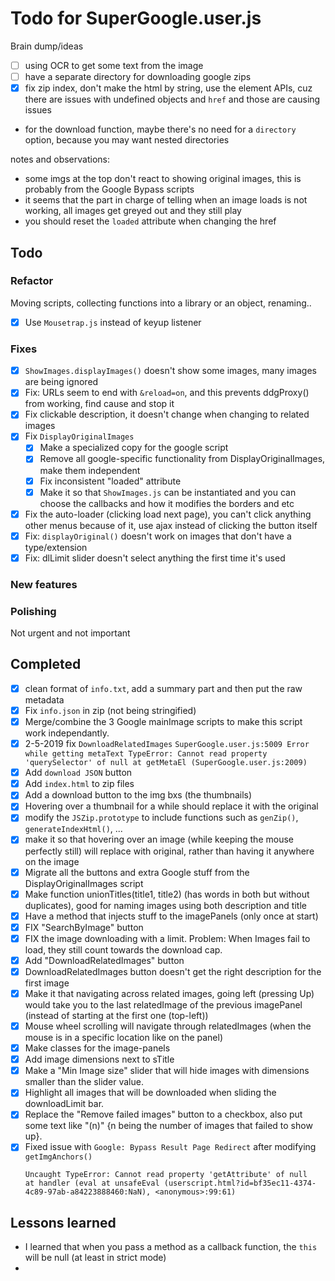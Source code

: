 # Todo for SuperGoogle.user.js

Brain dump/ideas
- [ ] using OCR to get some text from the image
- [ ] have a separate directory for downloading google zips
- [x] fix zip index, don't make the html by string, use the element APIs, cuz there are issues with undefined objects and `href` and those are causing issues
- for the download function, maybe there's no need for a `directory` option, because you may want nested directories

notes and observations:
- some imgs at the top don't react to showing original images, this is probably from the Google Bypass scripts
- it seems that the part in charge of telling when an image loads is not working, all images get greyed out and they still play
- you should reset the `loaded` attribute when changing the href

## Todo

### Refactor

Moving scripts, collecting functions into a library or an object, renaming..

- [x] Use `Mousetrap.js` instead of keyup listener

### Fixes

- [x] `ShowImages.displayImages()` doesn't show some images, many images are being ignored
- [x] Fix: URLs seem to end with `&reload=on`, and this prevents ddgProxy() from working, find cause and stop it
- [x] Fix clickable description, it doesn't change when changing to related images
- [x] Fix `DisplayOriginalImages`
  - [x] Make a specialized copy for the google script
  - [x] Remove all google-specific functionality from DisplayOriginalImages, make them independent
  - [x] Fix inconsistent "loaded" attribute
  - [x] Make it so that `ShowImages.js` can be instantiated and you can choose the callbacks and how it modifies the borders and etc
- [x] Fix the auto-loader (clicking load next page), you can't click anything other menus because of it, use ajax instead of clicking the button itself
- [x] Fix: `displayOriginal()` doesn't work on images that don't have a type/extension
- [x] Fix: dlLimit slider doesn't select anything the first time it's used

### New features


### Polishing

Not urgent and not important


## Completed

- [x] clean format of `info.txt`, add a summary part and then put the raw metadata
- [x] Fix `info.json` in zip (not being stringified)
- [x] Merge/combine the 3 Google mainImage scripts to make this script work independantly.
- [x] 2-5-2019 fix `DownloadRelatedImages` ```SuperGoogle.user.js:5009 Error while getting metaText TypeError: Cannot read property 'querySelector' of null
            at getMetaEl (SuperGoogle.user.js:2009)```
- [x] Add `download JSON` button
- [x] Add `index.html` to zip files
- [x] Add a download button to the img bxs (the thumbnails)
- [x] Hovering over a thumbnail for a while should replace it with the original
- [x] modify the `JSZip.prototype` to include functions such as `genZip()`, `generateIndexHtml()`, ...
- [x] make it so that hovering over an image (while keeping the mouse perfectly still) will replace with original, rather than having it anywhere on the image
- [x] Migrate all the buttons and extra Google stuff from the DisplayOriginalImages script
- [x] Make function unionTitles(title1, title2) (has words in both but without duplicates), good for naming images using both description and title
- [x] Have a method that injects stuff to the imagePanels (only once at start)
- [x] FIX "SearchByImage" button
- [x] FIX the image downloading with a limit. Problem: When Images fail to load, they still count towards the download cap.
- [x] Add "DownloadRelatedImages" button
- [x] DownloadRelatedImages button doesn't get the right description for the first image
- [x] Make it that navigating across related images, going left (pressing Up) would take you to the last relatedImage of the previous imagePanel (instead of starting at the first one (top-left))
- [x] Mouse wheel scrolling will navigate through relatedImages (when the mouse is in a specific location like on the panel)
- [x] Make classes for the image-panels
- [x] Add image dimensions next to sTitle
- [x] Make a "Min Image size" slider that will hide images with dimensions smaller than the slider value.
- [x] Highlight all images that will be downloaded when sliding the downloadLimit bar.
- [x] Replace the "Remove failed images" button to a checkbox, also put some text like "(n)" {n being the number of images that failed to show up}.
- [x] Fixed issue with `Google: Bypass Result Page Redirect` after modifying `getImgAnchors()`
    ```
    Uncaught TypeError: Cannot read property 'getAttribute' of null
    at handler (eval at unsafeEval (userscript.html?id=bf35ec11-4374-4c89-97ab-a84223888460:NaN), <anonymous>:99:61)
    ```
    
## Lessons learned

- I learned that when you pass a method as a callback function, the `this` will be null (at least in strict mode)
- 
